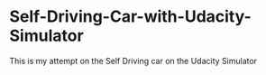 # Self-Driving-Car-with-Udacity-Simulator
This is my attempt on the Self Driving car on the Udacity Simulator
